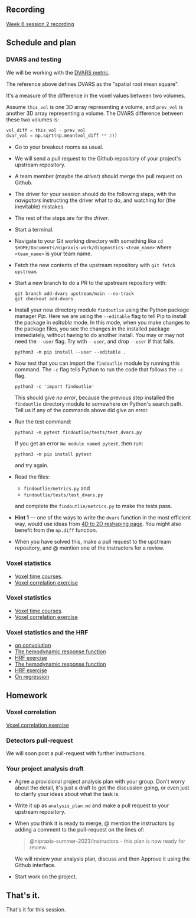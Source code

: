 ## Recording

[Week 6 session
2 recording](https://numfocus-org.zoom.us/rec/share/h4KwgYUV3j4YvdxfW9cgIhwCNoithzCdh_f4R9Ffp1T7WD5otdQlPJ9XGQZFADwc.9VrPjCFLhi8N3v5_)

## Schedule and plan

### DVARS and testing

We will be working with the [DVARS
metric](https://www.ncbi.nlm.nih.gov/pmc/articles/PMC5915574/).

The reference above defines DVARS as the "spatial root mean square".

It's a measure of the difference in the voxel values between two volumes.

Assume `this_vol` is one 3D array representing a volume, and `prev_vol` is
another 3D array representing a volume.  The DVARS difference between these two
volumes is:

```python
vol_diff = this_vol - prev_vol
dvar_val = np.sqrt(np.mean(vol_diff ** 2))
```

* Go to your breakout rooms as usual.
* We will send a pull request to the Github repository of your project's
  upstream repository.
* A team member (maybe the *driver*) should merge the pull request on Github.
* The driver for your session should do the following steps, with the
  *navigators* instructing the driver what to do, and watching for (the
  inevitable) mistakes.
* The rest of the steps are for the *driver*.
* Start a terminal.
* Navigate to your Git working directory with something like `cd
  $HOME/Documents/nipraxis-work/diagnostics-<team_name>` where `<team_name>` is
  your team name.
* Fetch the new contents of the upstream repository with `git fetch upstream`.
*   Start a new branch to do a PR to the upstream repository with:

    ```
    git branch add-dvars upstream/main --no-track
    git checkout add-dvars
    ```
*   Install your new directory module `findoutlie` using the Python package
    manager *Pip*.  Here we are using the `--editable` flag to tell Pip to
    install the package in *editable* mode.  In this mode, when you make
    changes to the package files, you see the changes in the installed package
    immediately, without having to do another install.  You may or may not need
    the `--user` flag.  Try with `--user`, and drop `--user` if that fails.

    ```
    python3 -m pip install --user --editable .
    ```

*   Now test that you can import the `findoutlie` module by running this
    command.  The `-c` flag tells Python to run the code that follows the `-c`
    flag.

    ```
    python3 -c 'import findoutlie'
    ```

    This should give *no error*, because the previous step installed the
    `findoutlie` directory module to somewhere on Python's search path. Tell us
    if any of the commands above did give an error.

*   Run the test command:

    ```
    python3 -m pytest findoutlie/tests/test_dvars.py
    ```

    If you get an error `No module named pytest`, then run:

    ```
    python3 -m pip install pytest
    ```

    and try again.

*   Read the files:

    * `findoutlie/metrics.py` and
    * `findoutlie/tests/test_dvars.py`

    and complete the `findoutlie/metrics.py` to make the tests pass.

* **Hint 1** — one of the ways to write the `dvars` function in the most
  efficient way, would use ideas from [4D to 2D reshaping
  page](https://textbook.nipraxis.org/reshape_and_4d.html). You might also
  benefit from the `np.diff` function.

* When you have solved this, make a pull request to the upstream repository,
  and @ mention one of the instructors for a review.

### Voxel statistics

* [Voxel time courses](https://textbook.nipraxis.org/voxel_time_courses).
* [Voxel correlation
  exercise](https://hub.nipraxis.org/hub/user-redirect/git-pull?repo=https%3A//github.com/nipraxis/voxel_correlation&subPath=voxel_correlation.ipynb)

### Voxel statistics

* [Voxel time courses](https://textbook.nipraxis.org/voxel_time_courses).
* [Voxel correlation
  exercise](https://hub.nipraxis.org/hub/user-redirect/git-pull?repo=https%3A//github.com/nipraxis/voxel_correlation&subPath=voxel_correlation.ipynb)

### Voxel statistics and the HRF

* [on convolution](https://textbook.nipraxis.org/on_convolution)
* [The hemodynamic response
  function](https://textbook.nipraxis.org/convolution_background)
* [HRF
  exercise](https://hub.nipraxis.org/hub/user-redirect/git-pull?repo=https%3A//github.com/nipraxis/make_hrf&subPath=make_hrf.ipynb)
* [The hemodynamic response
  function](https://textbook.nipraxis.org/convolution_background)
* [HRF
  exercise](https://hub.nipraxis.org/hub/user-redirect/git-pull?repo=https%3A//github.com/nipraxis/make_hrf&subPath=make_hrf.ipynb)
* [On regression](https://textbook.nipraxis.org/on_regression)

## Homework

### Voxel correlation

[Voxel correlation
exercise](https://hub.nipraxis.org/hub/user-redirect/git-pull?repo=https%3A//github.com/nipraxis/voxel_correlation&subPath=voxel_correlation.ipynb)

### Detectors pull-request

We will soon post a pull-request with further instructions.

### Your project analysis draft

* Agree a provisional project analysis plan with your group.  Don't worry
  about the detail, it's just a draft to get the discussion going, or even
  just to clarify your ideas about what the task is.
* Write it up as `analysis_plan.md` and make a pull request to your upstream
  repository.
*   When you think it is ready to merge, @ mention the instructors by
    adding a comment to the pull-request on the lines of:

    > @nipraxis-summer-2023/instructors - this plan is now ready for review.

    We will review your analysis plan, discuss and then Approve it using the
    Github interface.
* Start work on the project.

## That's it.

That's it for this session.
